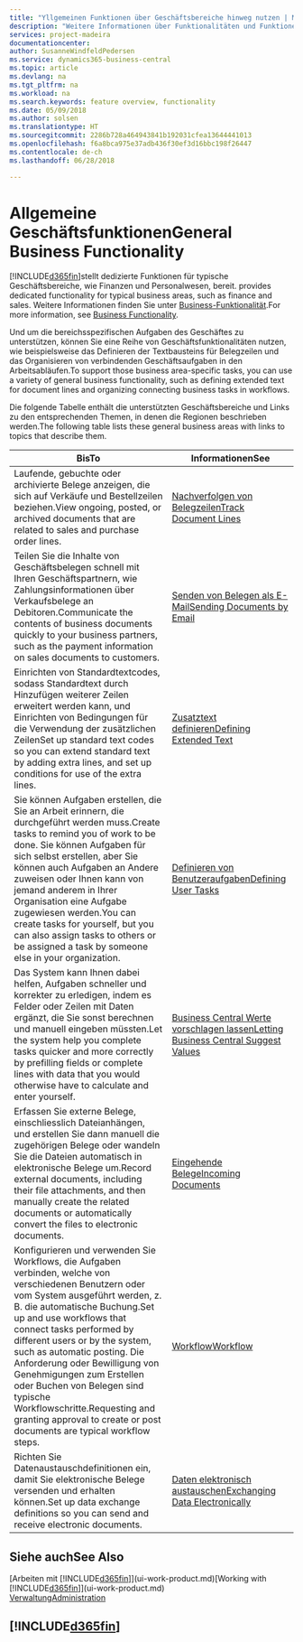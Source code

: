 ```yaml
---
title: "Yllgemeinen Funktionen über Geschäftsbereiche hinweg nutzen | Microsoft Docs"
description: "Weitere Informationen über Funktionalitäten und Funktionen, die über Geschäftsbereiche hinweg in Business Central verwendet werden."
services: project-madeira
documentationcenter: 
author: SusanneWindfeldPedersen
ms.service: dynamics365-business-central
ms.topic: article
ms.devlang: na
ms.tgt_pltfrm: na
ms.workload: na
ms.search.keywords: feature overview, functionality
ms.date: 05/09/2018
ms.author: solsen
ms.translationtype: HT
ms.sourcegitcommit: 2286b728a464943841b192031cfea13644441013
ms.openlocfilehash: f6a8bca975e37adb436f30ef3d16bbc198f26447
ms.contentlocale: de-ch
ms.lasthandoff: 06/28/2018

---
```

# <a name="general-business-functionality"></a><span data-ttu-id="2f39f-103">Allgemeine Geschäftsfunktionen</span><span class="sxs-lookup"><span data-stu-id="2f39f-103">General Business Functionality</span></span>
[!INCLUDE[d365fin](includes/d365fin_md.md)]<span data-ttu-id="2f39f-104">stellt dedizierte Funktionen für typische Geschäftsbereiche, wie Finanzen und Personalwesen, bereit.</span><span class="sxs-lookup"><span data-stu-id="2f39f-104"> provides dedicated functionality for typical business areas, such as finance and sales.</span></span> <span data-ttu-id="2f39f-105">Weitere Informationen finden Sie unter [Business-Funktionalität](across-business-functionality.md).</span><span class="sxs-lookup"><span data-stu-id="2f39f-105">For more information, see [Business Functionality](across-business-functionality.md).</span></span>

<span data-ttu-id="2f39f-106">Und um die bereichsspezifischen Aufgaben des Geschäftes zu unterstützen, können Sie eine Reihe von Geschäftsfunktionalitäten nutzen, wie beispielsweise das Definieren der Textbausteins für Belegzeilen und das Organisieren von verbindenden Geschäftsaufgaben in den Arbeitsabläufen.</span><span class="sxs-lookup"><span data-stu-id="2f39f-106">To support those business area-specific tasks, you can use a variety of general business functionality, such as defining extended text for document lines and organizing connecting business tasks in workflows.</span></span>

<span data-ttu-id="2f39f-107">Die folgende Tabelle enthält die unterstützten Geschäftsbereiche und Links zu den entsprechenden Themen, in denen die Regionen beschrieben werden.</span><span class="sxs-lookup"><span data-stu-id="2f39f-107">The following table lists these general business areas with links to topics that describe them.</span></span>

| <span data-ttu-id="2f39f-108">Bis</span><span class="sxs-lookup"><span data-stu-id="2f39f-108">To</span></span> | <span data-ttu-id="2f39f-109">Informationen</span><span class="sxs-lookup"><span data-stu-id="2f39f-109">See</span></span> |
| --- | --- |
|<span data-ttu-id="2f39f-110">Laufende, gebuchte oder archivierte Belege anzeigen, die sich auf Verkäufe und Bestellzeilen beziehen.</span><span class="sxs-lookup"><span data-stu-id="2f39f-110">View ongoing, posted, or archived documents that are related to sales and purchase order lines.</span></span>|[<span data-ttu-id="2f39f-111">Nachverfolgen von Belegzeilen</span><span class="sxs-lookup"><span data-stu-id="2f39f-111">Track Document Lines</span></span>](across-how-to-track-document-lines.md)|
| <span data-ttu-id="2f39f-112">Teilen Sie die Inhalte von Geschäftsbelegen schnell mit Ihren Geschäftspartnern, wie Zahlungsinformationen über Verkaufsbelege an Debitoren.</span><span class="sxs-lookup"><span data-stu-id="2f39f-112">Communicate the contents of business documents quickly to your business partners, such as the payment information on sales documents to customers.</span></span> |[<span data-ttu-id="2f39f-113">Senden von Belegen als E-Mail</span><span class="sxs-lookup"><span data-stu-id="2f39f-113">Sending Documents by Email</span></span>](ui-how-send-documents-email.md) |
| <span data-ttu-id="2f39f-114">Einrichten von Standardtextcodes, sodass Standardtext durch Hinzufügen weiterer Zeilen erweitert werden kann, und Einrichten von Bedingungen für die Verwendung der zusätzlichen Zeilen</span><span class="sxs-lookup"><span data-stu-id="2f39f-114">Set up standard text codes so you can extend standard text by adding extra lines, and set up conditions for use of the extra lines.</span></span> |[<span data-ttu-id="2f39f-115">Zusatztext definieren</span><span class="sxs-lookup"><span data-stu-id="2f39f-115">Defining Extended Text</span></span>](ui-how-define-ext-text.md) |
|<span data-ttu-id="2f39f-116">Sie können Aufgaben erstellen, die Sie an Arbeit erinnern, die durchgeführt werden muss.</span><span class="sxs-lookup"><span data-stu-id="2f39f-116">Create tasks to remind you of work to be done.</span></span> <span data-ttu-id="2f39f-117">Sie können Aufgaben für sich selbst erstellen, aber Sie können auch Aufgaben an Andere zuweisen oder Ihnen kann von jemand anderem in Ihrer Organisation eine Aufgabe zugewiesen werden.</span><span class="sxs-lookup"><span data-stu-id="2f39f-117">You can create tasks for yourself, but you can also assign tasks to others or be assigned a task by someone else in your organization.</span></span>|[<span data-ttu-id="2f39f-118">Definieren von Benutzeraufgaben</span><span class="sxs-lookup"><span data-stu-id="2f39f-118">Defining User Tasks</span></span>](across-user-tasks.md)|
|<span data-ttu-id="2f39f-119">Das System kann Ihnen dabei helfen, Aufgaben schneller und korrekter zu erledigen, indem es Felder oder Zeilen mit Daten ergänzt, die Sie sonst berechnen und manuell eingeben müssten.</span><span class="sxs-lookup"><span data-stu-id="2f39f-119">Let the system help you complete tasks quicker and more correctly by prefilling fields or complete lines with data that you would otherwise have to calculate and enter yourself.</span></span>|[<span data-ttu-id="2f39f-120">Business Central Werte vorschlagen lassen</span><span class="sxs-lookup"><span data-stu-id="2f39f-120">Letting Business Central Suggest Values</span></span>](ui-let-system-suggest-values.md)|
|<span data-ttu-id="2f39f-121">Erfassen Sie externe Belege, einschliesslich Dateianhängen, und erstellen Sie dann manuell die zugehörigen Belege oder wandeln Sie die Dateien automatisch in elektronische Belege um.</span><span class="sxs-lookup"><span data-stu-id="2f39f-121">Record external documents, including their file attachments, and then manually create the related documents or automatically convert the files to electronic documents.</span></span>|[<span data-ttu-id="2f39f-122">Eingehende Belege</span><span class="sxs-lookup"><span data-stu-id="2f39f-122">Incoming Documents</span></span>](across-income-documents.md)|
|<span data-ttu-id="2f39f-123">Konfigurieren und verwenden Sie Workflows, die Aufgaben verbinden, welche von verschiedenen Benutzern oder vom System ausgeführt werden, z. B. die automatische Buchung.</span><span class="sxs-lookup"><span data-stu-id="2f39f-123">Set up and use workflows that connect tasks performed by different users or by the system, such as automatic posting.</span></span> <span data-ttu-id="2f39f-124">Die Anforderung oder Bewilligung von Genehmigungen zum Erstellen oder Buchen von Belegen sind typische Workflowschritte.</span><span class="sxs-lookup"><span data-stu-id="2f39f-124">Requesting and granting approval to create or post documents are typical workflow steps.</span></span>|[<span data-ttu-id="2f39f-125">Workflow</span><span class="sxs-lookup"><span data-stu-id="2f39f-125">Workflow</span></span>](across-workflow.md)|
| <span data-ttu-id="2f39f-126">Richten Sie Datenaustauschdefinitionen ein, damit Sie elektronische Belege versenden und erhalten können.</span><span class="sxs-lookup"><span data-stu-id="2f39f-126">Set up data exchange definitions so you can send and receive electronic documents.</span></span> |[<span data-ttu-id="2f39f-127">Daten elektronisch austauschen</span><span class="sxs-lookup"><span data-stu-id="2f39f-127">Exchanging Data Electronically</span></span>](across-data-exchange.md) |

## <a name="see-also"></a><span data-ttu-id="2f39f-128">Siehe auch</span><span class="sxs-lookup"><span data-stu-id="2f39f-128">See Also</span></span>
<span data-ttu-id="2f39f-129">[Arbeiten mit [!INCLUDE[d365fin](includes/d365fin_md.md)]](ui-work-product.md)</span><span class="sxs-lookup"><span data-stu-id="2f39f-129">[Working with [!INCLUDE[d365fin](includes/d365fin_md.md)]](ui-work-product.md)</span></span>  
[<span data-ttu-id="2f39f-130">Verwaltung</span><span class="sxs-lookup"><span data-stu-id="2f39f-130">Administration</span></span>](admin-setup-and-administration.md)

## [!INCLUDE[d365fin](includes/free_trial_md.md)]  
 

